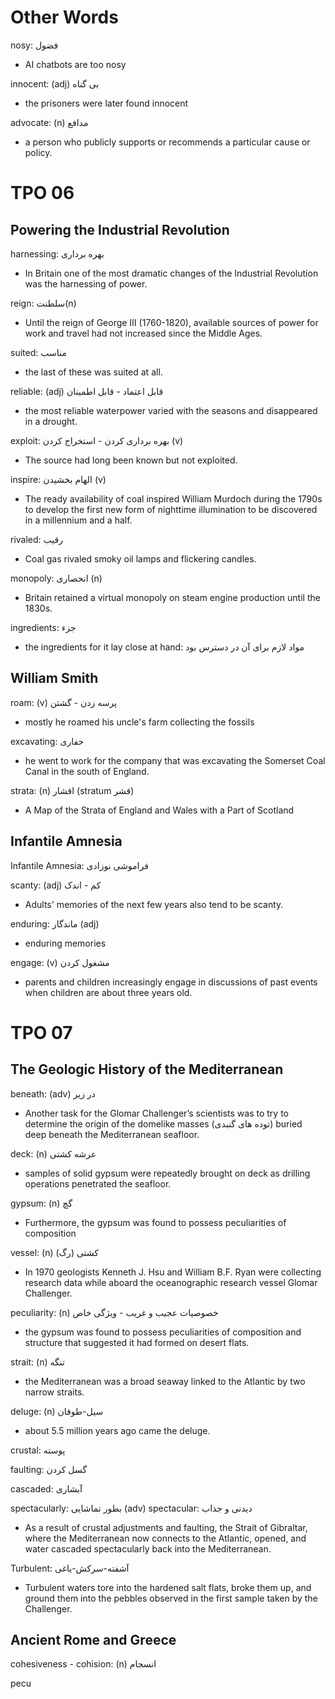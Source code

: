 # Other Words

nosy: فضول
- AI chatbots are too nosy

innocent: (adj) بی گناه
- the prisoners were later found innocent

advocate: (n) مدافع
- a person who publicly supports or recommends a particular cause or policy.

# TPO 06
## Powering the Industrial Revolution

harnessing: بهره برداری
- In Britain one of the most dramatic changes of the Industrial Revolution was the harnessing of power.

reign: سلطنت(n)
- Until the reign of George Ⅲ (1760-1820), available sources of power for work and travel had not increased since the Middle Ages.

suited: مناسب
- the last of these was suited at all.

reliable: (adj) قابل اعتماد - قابل اطمینان
- the most reliable waterpower varied with the seasons and disappeared in a drought.

exploit: بهره برداری کردن - استخراج کردن (v)
- The source had long been known but not exploited.

inspire: الهام بخشیدن (v)
- The ready availability of coal inspired William Murdoch during the 1790s to develop the first new form of nighttime illumination to be discovered in a millennium and a half. 

rivaled: رقیب
- Coal gas rivaled smoky oil lamps and flickering candles.

monopoly: انحصاری (n)
- Britain retained a virtual monopoly on steam engine production until the 1830s.

ingredients: جزء
- the ingredients for it lay close at hand: مواد لازم برای آن در دسترس بود

## William Smith

roam: (v) پرسه زدن - گشتن
- mostly he roamed his uncle's farm collecting the fossils

excavating: حفاری
 - he went to work for the company that was excavating the Somerset Coal Canal in the south of England.

 strata: (n) اقشار (stratum قشر)
 - A Map of the Strata of England and Wales with a Part of Scotland

 ## Infantile Amnesia

Infantile Amnesia: فراموشی نوزادی

scanty: (adj) کم - اندک
 - Adults' memories of the next few years also tend to be scanty.

enduring: ماندگار (adj)
- enduring memories 

engage: (v) مشغول کردن
- parents and children increasingly engage in discussions of past events when children are about three years old.

# TPO 07
## The Geologic History of the Mediterranean

beneath: (adv) در زیر
- Another task for the Glomar Challenger’s scientists was to try to determine the origin of the domelike masses (توده های گنبدی) buried deep beneath the Mediterranean seafloor.

deck: (n) عرشه کشتی
- samples of solid gypsum were repeatedly brought on deck as drilling operations penetrated the seafloor.

gypsum: (n) گچ
- Furthermore, the gypsum was found to possess peculiarities of composition

vessel: (n) کشتی (رگ)
- In 1970 geologists Kenneth J. Hsu and William B.F. Ryan were collecting research data while aboard the oceanographic research vessel Glomar Challenger.

peculiarity: (n) خصوصیات عجیب و غریب - ویژگی خاص
- the gypsum was found to possess peculiarities of composition and structure that suggested it had formed on desert flats.

strait: (n) تنگه
- the Mediterranean was a broad seaway linked to the Atlantic by two narrow straits.

deluge: (n) سیل-طوفان
- about 5.5 million years ago came the deluge.

crustal: پوسته

faulting: گسل کردن

cascaded: آبشاری

spectacularly: بطور تماشایی (adv)
spectacular: دیدنی و جذاب
- As a result of crustal adjustments and faulting, the Strait of Gibraltar, where the Mediterranean now connects to the Atlantic, opened, and water cascaded spectacularly back into the Mediterranean. 

Turbulent: آشفته-سرکش-یاغی
- Turbulent waters tore into the hardened salt flats, broke them up, and ground them into the pebbles observed in the first sample taken by the Challenger.

## Ancient Rome and Greece

cohesiveness - cohision: (n) انسجام

pecu